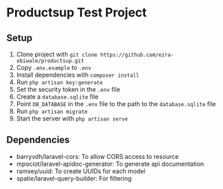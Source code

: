 # Productsup Test Project

## Setup

1. Clone project with `git clone https://github.com/ezra-obiwale/productsup.git`
2. Copy `.env.example` to `.env`
3. Install dependencies with `composer install`
4. Run `php artisan key:generate`
5. Set the security token in the `.env` file
6. Create a `database.sqlite` file
7. Point `DB_DATABASE` in the `.env` file to the path to the `database.sqlite` file
8. Run `php artisan migrate`
9. Start the server with `php artisan serve`

## Dependencies

- barryvdh/laravel-cors: To allow CORS access to resource
- mpociot/laravel-apidoc-generator: To generate api documentation
- ramsey/uuid: To create UUIDs for each model
- spatie/laravel-query-builder: For filtering

